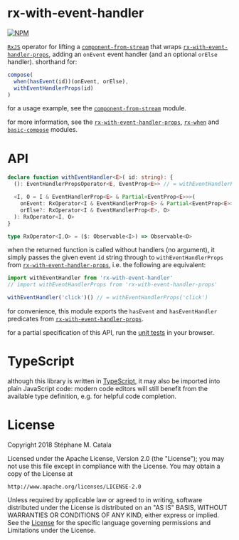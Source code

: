 # rx-with-event-handler
[![NPM](https://nodei.co/npm/rx-with-event-handler.png?compact=true)](https://nodei.co/npm/rx-with-event-handler/)

[`RxJS`](http//reactivex.io/rxjs/) operator for lifting a [`component-from-stream`](https://npmjs.com/package/component-from-stream/)
that wraps [`rx-with-event-handler-props`](https://npmjs.com/package/rx-with-event-handler-props/),
adding an `onEvent` event handler (and an optional `orElse` handler).
shorthand for:
```ts
compose(
  when(hasEvent(id))(onEvent, orElse),
  withEventHandlerProps(id)
)
```
for a usage example, see the [`component-from-stream`](https://npmjs.com/package/component-from-stream/) module.

for more information, see the [`rx-with-event-handler-props`](https://npmjs.com/package/rx-with-event-handler-props/),
[`rx-when`](https://npmjs.com/package/rx-when/)
and [`basic-compose`](https://npmjs.com/package/basic-compose/) modules.

# API
```ts
declare function withEventHandler<E>( id: string): {
  (): EventHandlerPropsOperator<E, EventProp<E>> // = withEventHandlerProps(id)

  <I, O = I & EventHandlerProp<E> & Partial<EventProp<E>>>(
    onEvent: RxOperator<I & EventHandlerProp<E> & Partial<EventProp<E>>, O>,
    orElse?: RxOperator<I & EventHandlerProp<E>, O>
  ): RxOperator<I, O>
}

type RxOperator<I,O> = ($: Observable<I>) => Observable<O>
```
when the returned function is called without handlers (no argument),
it simply passes the given event `id` string through to `withEventHandlerProps`
from [`rx-with-event-handler-props`](https://npmjs.com/package/rx-with-event-handler-props/),
i.e. the following are equivalent:
```ts
import withEventHandler from 'rx-with-event-handler'
// import withEventHandlerProps from 'rx-with-event-handler-props'

withEventHandler('click')() // = withEventHandlerProps('click')
```

for convenience, this module exports the `hasEvent` and `hasEventHandler`
predicates from [`rx-with-event-handler-props`](https://github.com/ZenyWay/rx-with-event-handler-props#type-definitions).

for a partial specification of this API,
run the [unit tests](https://cdn.rawgit.com/ZenyWay/rx-with-event-handler/v1.0.0/spec/web/index.html)
in your browser.

# TypeScript
although this library is written in [TypeScript](https://www.typescriptlang.org),
it may also be imported into plain JavaScript code:
modern code editors will still benefit from the available type definition,
e.g. for helpful code completion.

# License
Copyright 2018 Stéphane M. Catala

Licensed under the Apache License, Version 2.0 (the "License");
you may not use this file except in compliance with the License.
You may obtain a copy of the License at

    http://www.apache.org/licenses/LICENSE-2.0

Unless required by applicable law or agreed to in writing, software
distributed under the License is distributed on an "AS IS" BASIS,
WITHOUT WARRANTIES OR CONDITIONS OF ANY KIND, either express or implied.
See the [License](./LICENSE) for the specific language governing permissions and
Limitations under the License.

